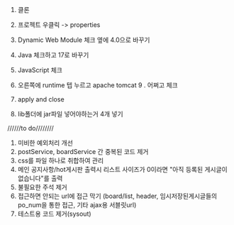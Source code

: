 1. 클론

2. 프로젝트 우클릭 -> properties

3. Dynamic Web Module 체크 옆에 4.0으로 바꾸기

4. Java 체크하고 17로 바꾸기

5. JavaScript 체크

6. 오른쪽에 runtime 텝 누르고 apache tomcat 9 . 어쩌고 체크

7. apply and close

8. lib폴더에 jar파일 넣어야하는거 4개 넣기







//////to do////////

1. 미비한 예외처리 개선
2. postService, boardService 간 중복된 코드 제거
3. css를 파일 하나로 취합하여 관리
4. 메인 공지사항/hot게시판 출력시 리스트 사이즈가 0이라면 "아직 등록된 게시글이 없습니다"를 출력
5. 불필요한 주석 제거
6. 접근하면 안되는 url에 접근 막기 (board/list, header, 임시저장된게시글들의po_num을 통한 접근, 기타 ajax용 서블릿url)
7. 테스트용 코드 제거(sysout)
